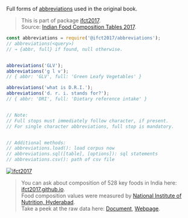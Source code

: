 Full forms of [abbreviations] used in the original book.
> This is part of package [ifct2017].<br>
> Source: [Indian Food Composition Tables 2017].

```javascript
const abbreviations = require('@ifct2017/abbreviations');
// abbreviations(<query>)
// → {abbr, full} if found, null otherwise.


abbreviations('GLV');
abbreviations('g l v');
// { abbr: 'GLV', full: 'Green Leafy Vegetables' }

abbreviations('what is D.R.I.');
abbreviations('d. r. i. stands for?');
// { abbr: 'DRI', full: 'Dietary reference intake' }


// Note:
// Full stops must immediately follow character, if present.
// For single character abbreviations, full stop is mandatory.


// Additional methods:
// abbreviations.load(): load corpus now
// abbreviations.sql([table], [options]): sql statements
// abbreviations.csv(): path of csv file
```




[![ifct2017](http://ifct2017.com/ifct_2017.jpg)](https://www.npmjs.com/package/ifct2017)
> You can ask about composition of 528 key foods in India here: [ifct2017.github.io].<br>
> Food composition values were measured by [National Institute of Nutrition, Hyderabad].<br>
> Take a peek at the raw data here: [Document], [Webpage].

[ifct2017]: https://www.npmjs.com/package/ifct2017
[Indian Food Composition Tables 2017]: http://ifct2017.com/
[abbreviations]: https://github.com/ifct2017/abbreviations/blob/master/index.csv
[ifct2017.github.io]: https://ifct2017.github.io
[National Institute of Nutrition, Hyderabad]: https://www.nin.res.in/
[Document]: https://docs.google.com/spreadsheets/d/1ZTzOOj827HhsUWhdISh1lOJsOh-dvh3ORbAPs9XHI1Q/edit?usp=sharing
[Webpage]: https://docs.google.com/spreadsheets/d/e/2PACX-1vSPLlUvSc4OuO8cHl7kBntXJvolVWxklwZrbyNX0YfOaMMQpAi6iwf47If6wE1UyCTiBHUcx-UwLdb9/pubhtml

